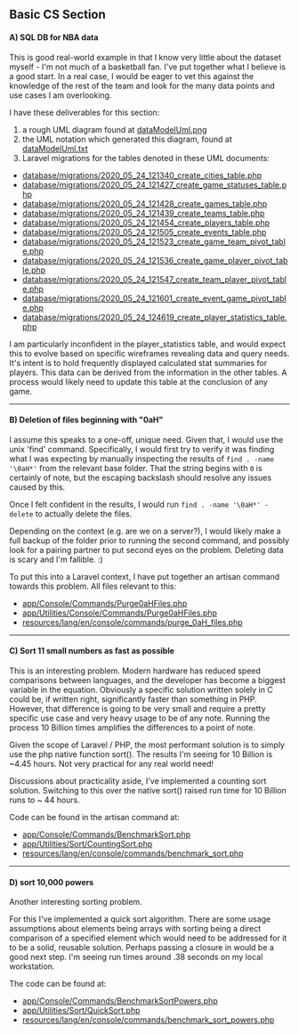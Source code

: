Basic CS Section
---
#### A) SQL DB for NBA data 

This is good real-world example in that I know very little about the dataset myself - I'm not much of a basketball fan. I've put together what I believe is a good start. In a real case, I would be eager to vet this against the knowledge of the rest of the team and look for the many data points and use cases I am overlooking.

I have these deliverables for this section:
1) a rough UML diagram found at [dataModelUml.png](dataModelUml.png)
2) the UML notation which generated this diagram, found at [dataModelUml.txt](dataModelUml.txt)
3) Laravel migrations for the tables denoted in these UML documents:
 
* [database/migrations/2020_05_24_121340_create_cities_table.php](database/migrations/2020_05_24_121340_create_cities_table.php)
* [database/migrations/2020_05_24_121427_create_game_statuses_table.php](database/migrations/2020_05_24_121427_create_game_statuses_table.php)
* [database/migrations/2020_05_24_121428_create_games_table.php](database/migrations/2020_05_24_121428_create_games_table.php)
* [database/migrations/2020_05_24_121439_create_teams_table.php](database/migrations/2020_05_24_121439_create_teams_table.php)
* [database/migrations/2020_05_24_121454_create_players_table.php](database/migrations/2020_05_24_121454_create_players_table.php)
* [database/migrations/2020_05_24_121505_create_events_table.php](database/migrations/2020_05_24_121505_create_events_table.php)
* [database/migrations/2020_05_24_121523_create_game_team_pivot_table.php](database/migrations/2020_05_24_121523_create_game_team_pivot_table.php)
* [database/migrations/2020_05_24_121536_create_game_player_pivot_table.php](database/migrations/2020_05_24_121536_create_game_player_pivot_table.php)
* [database/migrations/2020_05_24_121547_create_team_player_pivot_table.php](database/migrations/2020_05_24_121547_create_team_player_pivot_table.php)
* [database/migrations/2020_05_24_121601_create_event_game_pivot_table.php](database/migrations/2020_05_24_121601_create_event_game_pivot_table.php)
* [database/migrations/2020_05_24_124619_create_player_statistics_table.php](database/migrations/2020_05_24_124619_create_player_statistics_table.php)

I am particularly inconfident in the player_statistics table, and would expect this to evolve based on specific wireframes revealing data and query needs. It's intent is to hold frequently displayed calculated stat summaries for players.  This data can be derived from the information in the other tables. A process would likely need to update this table at the conclusion of any game.

---

#### B) Deletion of files beginning with "0aH"

I assume this speaks to a one-off, unique need. Given that, I would use the unix 'find' command. Specifically, I would first try to verify it was finding what I was expecting by manually inspecting the results of 
`find . -name '\0aH*'` from the relevant base folder. That the string begins with `0` is certainly of note, but the escaping backslash should resolve any issues caused by this.
 
Once I felt confident in the results, I would run `find . -name '\0aH*' -delete` to actually delete the files.

Depending on the context (e.g. are we on a server?), I would likely make a full backup of the folder prior to running the second command, and possibly look for a pairing partner to put second eyes on the problem. Deleting data is scary and I'm fallible. :) 

To put this into a Laravel context, I have put together an artisan command towards this problem.
All files relevant to this:

* [app/Console/Commands/Purge0aHFiles.php](app/Console/Commands/Purge0aHFiles.php)
* [app/Utilities/Console/Commands/Purge0aHFiles.php](app/Utilities/Console/Commands/Purge0aHFiles.php)
* [resources/lang/en/console/commands/purge_0aH_files.php](resources/lang/en/console/commands/purge_0aH_files.php)

---

#### C) Sort 11 small numbers as fast as possible

This is an interesting problem. Modern hardware has reduced speed comparisons between languages, and the developer has become a biggest variable in the equation. Obviously a specific solution written solely in C could be, if written right, significantly faster than something in PHP. However, that difference is going to be very small and require a pretty specific use case and very heavy usage to be of any note. Running the process 10 Billion times amplifies the differences to a point of note. 

Given the scope of Laravel / PHP, the most performant solution is to simply use the php native function sort(). The results I'm seeing for 10 Billion is ~4.45 hours. Not very practical for any real world need!

Discussions about practicality aside, I've implemented a counting sort solution. Switching to this over the native sort() raised run time for 10 Billion runs to ~ 44 hours.   

Code can be found in the artisan command at:

* [app/Console/Commands/BenchmarkSort.php](app/Console/Commands/BenchmarkSort.php)
* [app/Utilities/Sort/CountingSort.php](app/Utilities/Sort/CountingSort.php)
* [resources/lang/en/console/commands/benchmark_sort.php](resources/lang/en/console/commands/benchmark_sort.php)

---

#### D) sort 10,000 powers 

Another interesting sorting problem.  

For this I've implemented a quick sort algorithm. There are some usage assumptions about elements being arrays with sorting being a direct comparison of a specified element which would need to be addressed for it to be a solid, reusable solution. Perhaps passing a closure in would be a good next step. I'm seeing run times around .38 seconds on my local workstation.

The code can be found at: 

* [app/Console/Commands/BenchmarkSortPowers.php](app/Console/Commands/BenchmarkSortPowers.php)
* [app/Utilities/Sort/QuickSort.php](app/Utilities/Sort/QuickSort.php)
* [resources/lang/en/console/commands/benchmark_sort_powers.php](resources/lang/en/console/commands/benchmark_sort_powers.php)


